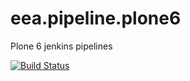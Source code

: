 # eea.pipeline.plone6
Plone 6 jenkins pipelines

[![Build Status](https://ci.eionet.europa.eu/buildStatus/icon?job=Eionet%2Feea.pipeline.plone6%2Fmaster)](https://ci.eionet.europa.eu/job/Eionet/job/eea.pipeline.plone6/job/master/display/redirect)

